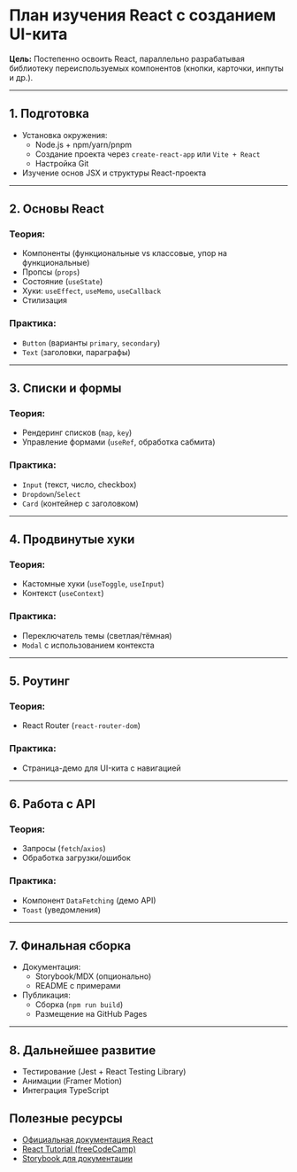 # План изучения React с созданием UI-кита

**Цель:** Постепенно освоить React, параллельно разрабатывая библиотеку переиспользуемых компонентов (кнопки, карточки, инпуты и др.).

---

## 1. Подготовка
- Установка окружения:
  - Node.js + npm/yarn/pnpm
  - Создание проекта через `create-react-app` или `Vite + React`
  - Настройка Git
- Изучение основ JSX и структуры React-проекта

---

## 2. Основы React
### Теория:
- Компоненты (функциональные vs классовые, упор на функциональные)
- Пропсы (`props`)
- Состояние (`useState`)
- Хуки: `useEffect`, `useMemo`, `useCallback`
- Стилизация

### Практика:
- `Button` (варианты `primary`, `secondary`)
- `Text` (заголовки, параграфы)

---

## 3. Списки и формы
### Теория:
- Рендеринг списков (`map`, `key`)
- Управление формами (`useRef`, обработка сабмита)

### Практика:
- `Input` (текст, число, checkbox)
- `Dropdown`/`Select`
- `Card` (контейнер с заголовком)

---

## 4. Продвинутые хуки
### Теория:
- Кастомные хуки (`useToggle`, `useInput`)
- Контекст (`useContext`)

### Практика:
- Переключатель темы (светлая/тёмная)
- `Modal` с использованием контекста

---

## 5. Роутинг
### Теория:
- React Router (`react-router-dom`)

### Практика:
- Страница-демо для UI-кита с навигацией

---

## 6. Работа с API
### Теория:
- Запросы (`fetch`/`axios`)
- Обработка загрузки/ошибок

### Практика:
- Компонент `DataFetching` (демо API)
- `Toast` (уведомления)

---

## 7. Финальная сборка
- Документация:
  - Storybook/MDX (опционально)
  - README с примерами
- Публикация:
  - Сборка (`npm run build`)
  - Размещение на GitHub Pages

---

## 8. Дальнейшее развитие
- Тестирование (Jest + React Testing Library)
- Анимации (Framer Motion)
- Интеграция TypeScript

## Полезные ресурсы
- [Официальная документация React](https://react.dev)
- [React Tutorial (freeCodeCamp)](https://www.freecodecamp.org/learn/front-end-development-libraries/react/)
- [Storybook для документации](https://storybook.js.org/)